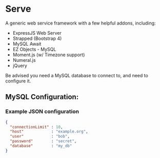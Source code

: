 # Serve

A generic web service framework with a few helpful addons, including:

* ExpressJS Web Server
* Strapped (Bootstrap 4)
* MySQL Await
* EZ Objects - MySQL
* Moment.js (w/ Timezone support)
* Numeral.js
* jQuery

Be advised you need a MySQL database to connect to, and need to configure it.

## MySQL Configuration:

### Example JSON configuration

```json
{
  "connectionLimit" : 10,
  "host"            : "example.org",
  "user"            : "bob",
  "password"        : "secret",
  "database"        : "my_db"
}
```
